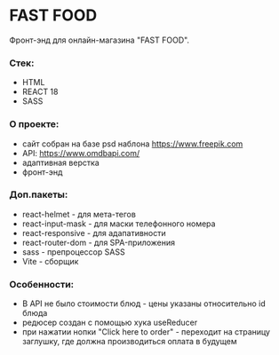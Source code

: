 # FAST FOOD

Фронт-энд для онлайн-магазина "FAST FOOD".

### Стек:
- HTML 
- REACT 18
- SASS

### О проекте:
- сайт собран на базе psd наблона https://www.freepik.com
- API: https://www.omdbapi.com/
- адаптивная верстка
- фронт-энд

### Доп.пакеты:
- react-helmet - для мета-тегов
- react-input-mask - для маски телефонного номера
- react-responsive - для адапативности
- react-router-dom - для SPA-приложения
- sass - препроцессор SASS
- Vite - сборщик

### Особенности:
- В API не было стоимости блюд - цены указаны относительно id блюда
- редюсер создан с помощью хука useReducer
- при нажатии нопки "Click here to order" - переходит на страницу заглушку, где должна производиться оплата в будущем